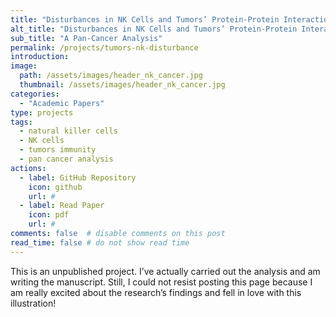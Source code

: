 ```yaml
---
title: "Disturbances in NK Cells and Tumors’ Protein-Protein Interaction Network, a Pan-Cancer Analysis‎"
alt_title: "Disturbances in NK Cells and Tumors’ Protein-Protein Interaction Network‎"
sub_title: "A Pan-Cancer Analysis"
permalink: /projects/tumors-nk-disturbance
introduction:
image:
  path: /assets/images/header_nk_cancer.jpg
  thumbnail: /assets/images/header_nk_cancer.jpg
categories:
  - "Academic Papers"
type: projects
tags:
  - natural killer cells
  - NK cells
  - tumors immunity
  - pan cancer analysis
actions:
  - label: GitHub Repository
    icon: github  
    url: #
  - label: Read Paper
    icon: pdf  
    url: #
comments: false  # disable comments on this post
read_time: false # do not show read time
---
```


This is an unpublished project. I’ve actually carried out the analysis and am writing the manuscript. Still, I could not resist posting this page because I am really excited about the research’s findings and fell in love with this illustration!